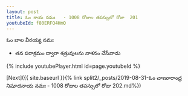 ```yaml
---
layout: post
title: ఓం కాయ నమః   - 1008 రోజుల తపస్సులో రోజు  201
youtubeId: f80ERFQ4HmQ
---
```

 
 
 ఓం బాల వీరయ్య నమః  
 
 -  తన పరాక్రమం ద్వారా శత్రువులను నాశనం చేసేవాడు 
 
  
 
  
 
 
 
 
 
 


{% include youtubePlayer.html id=page.youtubeId %}
 
[Next]({{ site.baseurl }}{% link  split2/_posts/2019-08-31-ఓం చాణూరాంధ్ర నిషూదనాయ నమః  - 1008 రోజుల తపస్సులో రోజు  202.md%})
 
